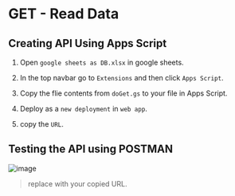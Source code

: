 # GET - Read Data

## Creating API Using Apps Script

1. Open `google sheets as DB.xlsx` in google sheets.

2. In the top navbar go to `Extensions` and then click `Apps Script`.

3. Copy the flie contents from `doGet.gs` to your file in Apps Script.

4. Deploy as a `new deployment` in `web app`.

5. copy the `URL`.

## Testing the API using POSTMAN

![image](https://github.com/shrsyc/google_sheets_DB/assets/99862109/c5248e4b-c38d-42ce-aa5c-a5d444905857)
> replace with your copied URL.
